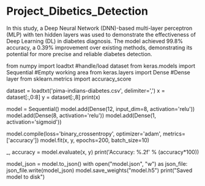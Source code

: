 # Project_Dibetics_Detection
In this study, a Deep Neural Network (DNN)-based multi-layer perceptron (MLP) with ten hidden layers was used to demonstrate the effectiveness of Deep Learning (DL) in diabetes diagnosis. The model achieved 99.8% accuracy, a 0.39% improvement over existing methods, demonstrating its potential for more precise and reliable diabetes detection.


from numpy import loadtxt #handle/load dataset
from keras.models import Sequential #Empty working area 
from keras.layers import Dense #Dense layer 
from sklearn.metrics import accuracy_score

dataset = loadtxt('pima-indians-diabetes.csv', delimiter=',')
x = dataset[:,0:8]
y = dataset[:,8]
print(x)


model = Sequential()
model.add(Dense(12, input_dim=8, activation='relu'))
model.add(Dense(8, activation='relu'))
model.add(Dense(1, activation='sigmoid'))

model.compile(loss='binary_crossentropy', optimizer='adam', metrics=['accuracy'])
model.fit(x, y, epochs=200, batch_size=10)

_, accuracy = model.evaluate(x, y)
print('Accuracy: %.2f' % (accuracy*100))

model_json = model.to_json()
with open("model.json", "w") as json_file:
    json_file.write(model_json)
model.save_weights("model.h5")
print("Saved model to disk")
